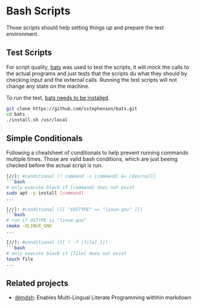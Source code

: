 # Bash Scripts

Those scripts should help setting things up and prepare the test environment.

## Test Scripts

For script quality, [bats](https://github.com/sstephenson/bats) was used to test
the scripts, it will mock the calls to the actual programs and just tests that the
scripts du what they should by checking input and the external calls. Running the
test scripts will not change any state on the machine.

To run the test, [bats needs to be installed](https://github.com/sstephenson/bats#installing-bats-from-source).

```bash
git clone https://github.com/sstephenson/bats.git
cd bats
./install.sh /usr/local
```

## Simple Conditionals

Following a cheatsheet of conditionals to help prevent running commands multiple times.
Those are valid bash conditions, which are just beeing checked before the actual script
is run.

```bash
[//]: #conditional (! command -v [command] &> /dev/null)
```bash
# only execute block if [command] does not exist
sudo apt -y install [command]
...
```

```bash
[//]: #conditional ([[ "$OSTYPE" == "linux-gnu" ]])
```bash
# run if OSTYPE is "linux-gnu"
cmake -DLINUX_GNU
...
```

```bash
[//]: #conditional ([[ ! -f [file] ]])
```bash
# only execute block if [file] does not exist
touch file
...
```

## Related projects

- [@mdsh](https://github.com/bashup/mdsh): Enables Multi-Lingual Literate Programming withhin markdown 
